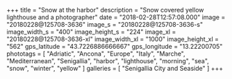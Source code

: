 +++
title = "Snow at the harbor"
description = "Snow covered yellow lighthouse and a photographer"
date = "2018-02-28T12:57:08.000"
image = "20180228@125708-3636"
image_s = "20180228@125708-3636-s"
image_width_s = "400"
image_height_s = "224"
image_xl = "20180228@125708-3636-xl"
image_width_xl = "1000"
image_height_xl = "562"
gps_latitude = "43.7226886666667"
gps_longitude = "13.22200705"
phototags = [ "Adriatic", "Ancona", "Europe", "Italy", "Marche", "Mediterranean", "Senigallia", "harbor", "lighthouse", "morning", "sea", "snow", "winter", "yellow" ]
galleries = [ "Senigallia City and Seaside" ]
+++
